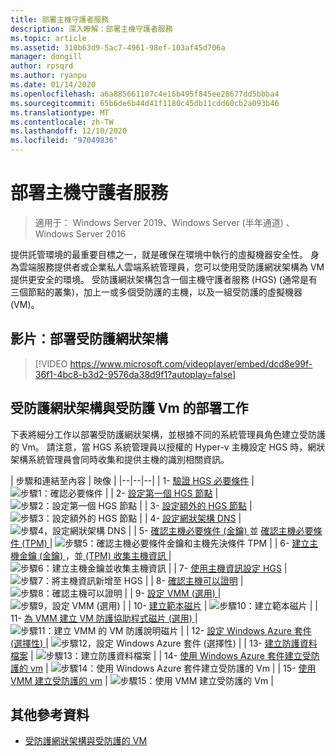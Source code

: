 ```yaml
---
title: 部署主機守護者服務
description: 深入瞭解：部署主機守護者服務
ms.topic: article
ms.assetid: 310b63d9-5ac7-4961-98ef-103af45d706a
manager: dongill
author: rpsqrd
ms.author: ryanpu
ms.date: 01/14/2020
ms.openlocfilehash: a6a885661107c4e16b495f845ee28677dd5bbba4
ms.sourcegitcommit: 65b6de6b44d41f1180c45db11cdd60cb2a093b46
ms.translationtype: MT
ms.contentlocale: zh-TW
ms.lasthandoff: 12/10/2020
ms.locfileid: "97049836"
---
```

# <a name="deploying-the-host-guardian-service"></a>部署主機守護者服務

>適用于： Windows Server 2019、Windows Server (半年通道) 、Windows Server 2016

提供託管環境的最重要目標之一，就是確保在環境中執行的虛擬機器安全性。 身為雲端服務提供者或企業私人雲端系統管理員，您可以使用受防護網狀架構為 VM 提供更安全的環境。 受防護網狀架構包含一個主機守護者服務 (HGS) (通常是有三個節點的叢集)，加上一或多個受防護的主機，以及一組受防護的虛擬機器 (VM)。

## <a name="video-deploying-a-guarded-fabric"></a>影片：部署受防護網狀架構

> [!VIDEO https://www.microsoft.com/videoplayer/embed/dcd8e99f-36f1-4bc8-b3d2-9576da38d9f1?autoplay=false]

## <a name="deployment-tasks-for-guarded-fabrics-and-shielded-vms"></a>受防護網狀架構與受防護 Vm 的部署工作

下表將細分工作以部署受防護網狀架構，並根據不同的系統管理員角色建立受防護的 Vm。 請注意，當 HGS 系統管理員以授權的 Hyper-v 主機設定 HGS 時，網狀架構系統管理員會同時收集和提供主機的識別相關資訊。

| 步驟和連結至內容 | 映像 |
|--|--|--|
| 1- [驗證 HGS 必要條件](guarded-fabric-prepare-for-hgs.md) | ![步驟1：確認必要條件](../media/Guarded-Fabric-Shielded-VM/guarded-host-verify.png) |
| 2- [設定第一個 HGS 節點](guarded-fabric-choose-where-to-install-hgs.md) | ![步驟2：設定第一個 HGS 節點](../media/Guarded-Fabric-Shielded-VM/guarded-host-configure-first-hgs-node.png) |
| 3- [設定額外的 HGS 節點](guarded-fabric-configure-additional-hgs-nodes.md) | ![步驟3：設定額外的 HGS 節點](../media/Guarded-Fabric-Shielded-VM/guarded-host-configure-secondary-hgs-nodes.png) |
| 4- [設定網狀架構 DNS](guarded-fabric-configuring-fabric-dns.md) | ![步驟4，設定網狀架構 DNS](../media/Guarded-Fabric-Shielded-VM/guarded-host-configure-fabric-dns.png) |
| 5- [確認主機必要條件 (金鑰) ](guarded-fabric-guarded-host-prerequisites.md#host-key-attestation) 並 [確認主機必要條件 (TPM) ](guarded-fabric-guarded-host-prerequisites.md#tpm-trusted-attestation) | ![步驟5：確認主機必要條件金鑰和主機先決條件 TPM](../media/Guarded-Fabric-Shielded-VM/guarded-host-verify.png) |
| 6- [建立主機金鑰 (金鑰) ](guarded-fabric-create-host-key.md) ，並[ (TPM) 收集主機資訊 ](guarded-fabric-tpm-trusted-attestation-capturing-hardware.md) | ![步驟6：建立主機金鑰並收集主機資訊](../media/Guarded-Fabric-Shielded-VM/guarded-host-collect-info-from-hosts.png) |
| 7- [使用主機資訊設定 HGS](guarded-fabric-add-host-information-to-hgs.md) | ![步驟7：將主機資訊新增至 HGS](../media/Guarded-Fabric-Shielded-VM/guarded-host-configure-hgs-with-host-info.png) |
| 8-  [確認主機可以證明](guarded-fabric-confirm-hosts-can-attest-successfully.md) | ![步驟8：確認主機可以證明](../media/Guarded-Fabric-Shielded-VM/guarded-host-confirm-hosts-attest.png) |
| 9- [設定 VMM (選用) ](/system-center/vmm/deploy-guarded-host-fabric) | ![步驟9，設定 VMM (選用) ](../media/Guarded-Fabric-Shielded-VM/guarded-host-configure-vmm.png) |
| 10- [建立範本磁片](guarded-fabric-create-a-shielded-vm-template.md) | ![步驟10：建立範本磁片](../media/Guarded-Fabric-Shielded-VM/guarded-host-create-template-disk.png) |
| 11- [為 VMM 建立 VM 防護協助程式磁片 (選用) ](guarded-fabric-vm-shielding-helper-vhd.md) | ![步驟11：建立 VMM 的 VM 防護說明磁片](../media/Guarded-Fabric-Shielded-VM/guarded-host-create-helper-disk.png) |
| 12- [設定 Windows Azure 套件 (選擇性) ](guarded-fabric-shielded-vm-windows-azure-pack.md) | ![步驟12，設定 Windows Azure 套件 (選擇性) ](../media/Guarded-Fabric-Shielded-VM/guarded-host-windows-azure-pack.png) |
| 13- [建立防護資料檔案](guarded-fabric-tenant-creates-shielding-data.md) | ![步驟13：建立防護資料檔案](../media/Guarded-Fabric-Shielded-VM/guarded-host-shielding-data-file.png) |
| 14- [使用 Windows Azure 套件建立受防護的 vm](guarded-fabric-shielded-vm-windows-azure-pack.md) | ![步驟14：使用 Windows Azure 套件建立受防護的 Vm](../media/Guarded-Fabric-Shielded-VM/guarded-host-shielded-vms.png) |
| 15- [使用 VMM 建立受防護的 vm](/system-center/vmm/guarded-deploy-vm) | ![步驟15：使用 VMM 建立受防護的 Vm](../media/Guarded-Fabric-Shielded-VM/guarded-host-shielded-vms.png) |

## <a name="additional-references"></a>其他參考資料

- [受防護網狀架構與受防護的 VM](guarded-fabric-and-shielded-vms-top-node.md)
